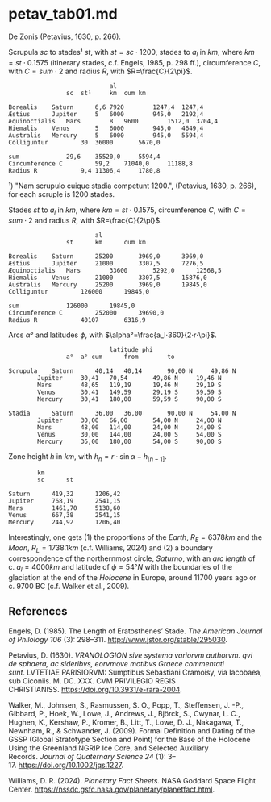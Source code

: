 # petav_tab01.md

De Zonis (Petavius, 1630, p. 266).				

Scrupula $sc$ to stades¹ $st$, with $st=sc⋅1200$, stades to $a_l$ in $km$, where $km=st⋅0.1575$ (itinerary stades, c.f. Engels, 1985, p. 298 ff.), circumference $C$, with $C=sum⋅2$ and radius $R$, with $R=\frac{C}{2\pi}$.
~~~
							al	
				sc	st¹		km	cum km

Borealis	Saturn		6,6	7920		1247,4	1247,4
Æstius		Jupiter		5	6000		945,0	2192,4
Æquinoctialis	Mars		8	9600		1512,0	3704,4
Hiemalis	Venus		5	6000		945,0	4649,4
Australis	Mercury		5	6000		945,0	5594,4
Colliguntur			30	36000		5670,0	

sum				29,6	35520,0		5594,4	
Circumference C			59,2	71040,0		11188,8	
Radius R			9,4	11306,4		1780,8	
~~~
¹) "Nam scrupulo cuique stadia competunt 1200.", (Petavius, 1630, p. 266), for each scruple is 1200 stades.

Stades $st$ to $a_l$ in $km$, where $km=st⋅0.1575$, circumference $C$, with $C=sum⋅2$ and radius $R$, with $R=\frac{C}{2\pi}$.				
~~~
						al	
				st		km		cum km

Borealis	Saturn		25200		3969,0		3969,0
Æstius		Jupiter		21000		3307,5		7276,5
Æquinoctialis	Mars		33600		5292,0		12568,5
Hiemalis	Venus		21000		3307,5		15876,0
Australis	Mercury		25200		3969,0		19845,0
Colliguntur			126000		19845,0	

sum				126000		19845,0	
Circumference C			252000		39690,0	
Radius R			40107		6316,9
~~~

Arcs $\alpha°$ and latitudes $\phi$, with $\alpha°=\frac{a_l⋅360}{2⋅r⋅\pi}$.
~~~
							latitude phi		
				a°	a° cum		from		to	

Scrupula	Saturn		40,14	40,14		90,00 N		49,86 N
		Jupiter		30,41	70,54		49,86 N		19,46 N
		Mars		48,65	119,19		19,46 N		29,19 S
		Venus		30,41	149,59		29,19 S		59,59 S
		Mercury		30,41	180,00		59,59 S		90,00 S

Stadia		Saturn		36,00	36,00		90,00 N		54,00 N
		Jupiter		30,00	66,00		54,00 N		24,00 N
		Mars		48,00	114,00		24,00 N		24,00 S
		Venus		30,00	144,00		24,00 S		54,00 S
		Mercury		36,00	180,00		54,00 S		90,00 S
~~~

Zone height $h$ in $km$, with $h_n=r⋅\sin \alpha - h_{[n-1]}$.
~~~
		km	
		sc		st

Saturn		419,32		1206,42
Jupiter		768,19		2541,15
Mars		1461,70		5138,60
Venus		667,38		2541,15
Mercury		244,92		1206,40
~~~

Interestingly, one gets (1) the proportions of the *Earth*, $R_E=6378km$ and the *Moon*, $R_L=1738.1 km$ (c.f. Williams, 2024) and (2) a boundary correspondence of the northernmost circle, *Saturno*, with an *arc length* of c. $a_l=4000 km$ and latitude of $\phi=54° N$  with the boundaries of the glaciation at the end of the *Holocene* in Europe, around 11700 years ago or c. 9700 BC (c.f. Walker et al., 2009).


## References
Engels, D. (1985). The Length of Eratosthenes’ Stade. *The American Journal of Philology 106* (3): 298–311. http://www.jstor.org/stable/295030.

Petavius, D. (1630). *VRANOLOGION sive systema variorvm authorvm. qvi de sphaera, ac sideribvs, eorvmove motibvs Graece commentati sunt*. LVTETIAE PARISIORVM: Sumptibus Sebastiani Cramoisy, via Iacobaea, sub Ciconiis. M. DC. XXX. CVM PRIVILEGIO REGIS CHRISTIANISS. https://doi.org/10.3931/e-rara-2004.

Walker, M., Johnsen, S., Rasmussen, S. O., Popp, T., Steffensen, J. -P., Gibbard, P., Hoek, W., Lowe, J., Andrews, J., Björck, S., Cwynar, L. C., Hughen, K., Kershaw, P., Kromer, B., Litt, T., Lowe, D. J., Nakagawa, T., Newnham, R., & Schwander, J. (2009). Formal Definition and Dating of the GSSP (Global Stratotype Section and Point) for the Base of the Holocene Using the Greenland NGRIP Ice Core, and Selected Auxiliary Records. *Journal of Quaternary Science 24* (1): 3–17. https://doi.org/10.1002/jqs.1227.

Williams, D. R. (2024). *Planetary Fact Sheets.* NASA Goddard Space Flight Center. https://nssdc.gsfc.nasa.gov/planetary/planetfact.html.
